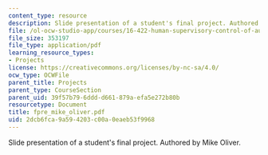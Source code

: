 ```yaml
---
content_type: resource
description: Slide presentation of a student's final project. Authored by Mike Oliver.
file: /ol-ocw-studio-app/courses/16-422-human-supervisory-control-of-automated-systems-spring-2004/2dcb6fca9a594203c00a0eaeb53f9968_fpre_mike_oliver.pdf
file_size: 353197
file_type: application/pdf
learning_resource_types:
- Projects
license: https://creativecommons.org/licenses/by-nc-sa/4.0/
ocw_type: OCWFile
parent_title: Projects
parent_type: CourseSection
parent_uid: 39f57b79-6ddd-d661-879a-efa5e272b80b
resourcetype: Document
title: fpre_mike_oliver.pdf
uid: 2dcb6fca-9a59-4203-c00a-0eaeb53f9968
---
```

Slide presentation of a student's final project. Authored by Mike Oliver.